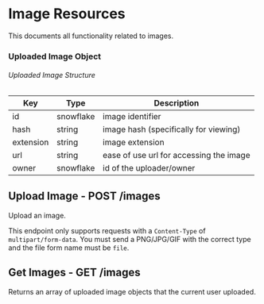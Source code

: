 # Image Resources

This documents all functionality related to images.

### Uploaded Image Object

###### Uploaded Image Structure

| Key                           | Type                                                                                | Description                                                                                                                      |
| ----------------------------- | ----------------------------------------------------------------------------------- | -------------------------------------------------------------------------------------------------------------------------------- |
| id                            | snowflake                                                                           | image identifier                                                                                                                 |
| hash                          | string                                                                              | image hash (specifically for viewing)                                                                                            |
| extension                     | string                                                                              | image extension                                                                                                                  |
| url                           | string                                                                              | ease of use url for accessing the image                                                                                          |
| owner                         | snowflake                                                                           | id of the uploader/owner                                                                                                         |

## Upload Image - POST /images

Upload an image.

This endpoint only supports requests with a `Content-Type` of `multipart/form-data`. You must send a PNG/JPG/GIF with the correct type
and the file form name must be `file`.

## Get Images - GET /images

Returns an array of uploaded image objects that the current user uploaded.